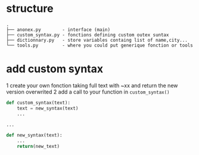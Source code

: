 # structure
```
.
├── anonex.py        - interface (main)
├── custom_syntax.py - fonctions defining custom outex suntax
├── dictionnary.py   - store variables containg list of name,city...
└── tools.py         - where you could put generique fonction or tools
```


# add custom syntax
1 create your own fonction taking full text with ~xx and return the new version overwrited
2 add a call to your function in `custom_syntax()`
```python
def custom_syntax(text):
    text = new_syntax(text)
    ...

...

def new_syntax(text):
    ...
    return(new_text)
```